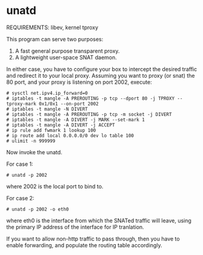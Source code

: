 unatd
=======

REQUIREMENTS: libev, kernel tproxy

This program can serve two purposes:
  1. A fast general purpose transparent proxy.
  2. A lightweight user-space SNAT daemon.

In either case, you have to configure your box to intercept the
desired traffic and redirect it to your local proxy. 
Assuming you want to proxy (or snat) the 80 port, and your proxy is
listening on port 2002, execute:

    # sysctl net.ipv4.ip_forward=0
    # iptables -t mangle -A PREROUTING -p tcp --dport 80 -j TPROXY --tproxy-mark 0x1/0x1 --on-port 2002
    # iptables -t mangle -N DIVERT
    # iptables -t mangle -A PREROUTING -p tcp -m socket -j DIVERT
    # iptables -t mangle -A DIVERT -j MARK --set-mark 1
    # iptables -t mangle -A DIVERT -j ACCEPT
    # ip rule add fwmark 1 lookup 100
    # ip route add local 0.0.0.0/0 dev lo table 100
    # ulimit -n 999999

Now invoke the unatd. 

For case 1:

    # unatd -p 2002

where 2002 is the local port to bind to.

For case 2:

    # unatd -p 2002 -o eth0

where eth0 is the interface from which the SNATed traffic will leave,
using the primary IP address of the interface for IP tranlation.

If you want to allow non-http traffic to pass through, then you have
to enable forwarding, and populate the routing table accordingly.
